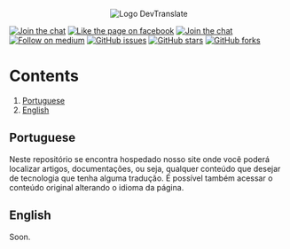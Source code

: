 <p align="center">
  <img src="http://ap.imagensbrasil.org/images/2017/08/30/fsfdsff46e54.png" alt="Logo DevTranslate"/>
</p>

[![Join the chat](https://img.shields.io/badge/gitter-join%20chat%20%E2%86%92-cc2b5e.svg?style=flat-square)](https://gitter.im/devtranslate/Lobby)
[![Like the page on facebook](https://img.shields.io/badge/facebook-like%20the%20page%20%E2%86%92-4267b2.svg?style=flat-square)](https://www.facebook.com/devtranslate/)
[![Join the chat](https://img.shields.io/badge/telegram-join%20chat%20%E2%86%92-0088cc.svg?style=flat-square)](https://telegram.me/devtranslate)
[![Follow on medium](https://img.shields.io/badge/medium-follow%20us%20%E2%86%92-02b875.svg?style=flat-square)](https://medium.com/devtranslate)
[![GitHub issues](https://img.shields.io/github/issues/devtranslate/devtranslate.github.io.svg?style=flat-square)](https://github.com/devtranslate/devtranslate.github.io/issues)
[![GitHub stars](https://img.shields.io/github/stars/devtranslate/devtranslate.github.io.svg?style=flat-square)](https://github.com/devtranslate/devtranslate.github.io/stargazers)
[![GitHub forks](https://img.shields.io/github/forks/devtranslate/devtranslate.github.io.svg?style=flat-square)](https://github.com/devtranslate/devtranslate.github.io/network)

# Contents
1. [Portuguese](https://github.com/devtranslate/devtranslate.github.io#portuguese)
2. [English](https://github.com/devtranslate/devtranslate.github.io#english)

## Portuguese
Neste repositório se encontra hospedado nosso site onde você poderá localizar artigos, documentações, ou seja, qualquer conteúdo que desejar de tecnologia que tenha alguma tradução. É possível também acessar o conteúdo original alterando o idioma da página.

## English
Soon.
